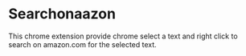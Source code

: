 # Searchonaazon
This chrome extension provide chrome select a text and right click to search on amazon.com for the selected text.
